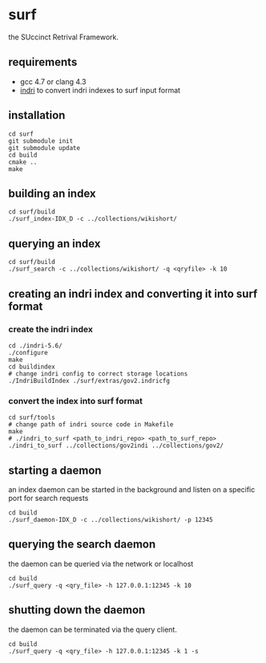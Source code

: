 surf
====

the SUccinct Retrival Framework.

## requirements

* gcc 4.7 or clang 4.3
* [indri](http://www.lemurproject.org/indri/) to convert indri indexes to surf input format

## installation

```
cd surf
git submodule init
git submodule update
cd build
cmake ..
make
```

## building an index

```
cd surf/build
./surf_index-IDX_D -c ../collections/wikishort/
```

## querying an index

```
cd surf/build
./surf_search -c ../collections/wikishort/ -q <qryfile> -k 10
```

## creating an indri index and converting it into surf format

### create the indri index

```
cd ./indri-5.6/
./configure
make
cd buildindex
# change indri config to correct storage locations
./IndriBuildIndex ./surf/extras/gov2.indricfg
```

### convert the index into surf format

```
cd surf/tools
# change path of indri source code in Makefile
make
# ./indri_to_surf <path_to_indri_repo> <path_to_surf_repo>
./indri_to_surf ../collections/gov2indi ../collections/gov2/ 
```

## starting a daemon

an index daemon can be started in the background and listen on a specific port for search requests

```
cd build
./surf_daemon-IDX_D -c ../collections/wikishort/ -p 12345
```

## querying the search daemon

the daemon can be queried via the network or localhost

```
cd build
./surf_query -q <qry_file> -h 127.0.0.1:12345 -k 10
```

## shutting down the daemon

the daemon can be terminated via the query client.

```
cd build
./surf_query -q <qry_file> -h 127.0.0.1:12345 -k 1 -s
```














